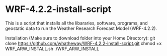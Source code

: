 # WRF-4.2.2-install-script
This is a script that installs all the libararies, software, programs, and geostatic data to run the Weather Research Forecast Model (WRF-4.2.2). 

Installation (Make sure to download folder into your Home Directory):
git clone https://github.com/whatheway/WRF-4.2.2-install-script.git
chmod +x WRF_ARW_INSTALL.sh
./WRF_ARW_INSTALL


